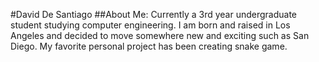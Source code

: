 #David De Santiago
##About Me: Currently a 3rd year undergraduate student studying computer engineering. I am born and raised in Los Angeles and decided to move somewhere new and exciting such as San Diego. My favorite personal project has been creating snake game. 
